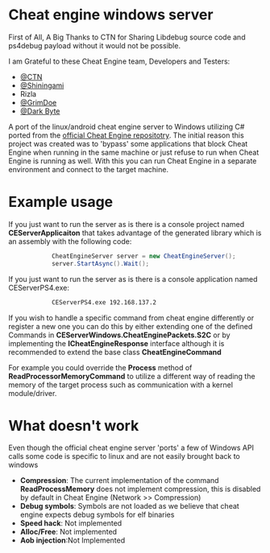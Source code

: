 
# Cheat engine windows server 
First of All,
A Big Thanks to CTN for Sharing Libdebug source code and ps4debug payload without it would not be possible.

I am Grateful to these Cheat Engine team, Developers and Testers:
- [@CTN](https://github.com/ctn123)
- [@Shiningami](https://ko-fi.com/shiningami)
- Rizla 
- [@GrimDoe](https://twitter.com/GrimDoe)
- [@Dark Byte](https://cheatengine.org/)

A port of the linux/android cheat engine server to Windows utilizing C# ported from the [official Cheat Engine repositotry](https://github.com/cheat-engine/cheat-engine/tree/a2d035583c35c0cb2455bd9aef771efbba1570c3/Cheat%20Engine/ceserver).
The initial  reason this project was created was to 'bypass' some applications that block Cheat Engine when running in the same machine or just refuse to run when Cheat Engine is running as well. With this you can run Cheat Engine in a separate environment and connect to the target machine.

# Example usage
If you just want to run the server as is there is a console project named **CEServerApplicaiton** that takes advantage of the generated library which is an assembly with the following code:
```csharp
            CheatEngineServer server = new CheatEngineServer();
            server.StartAsync().Wait();
```
If you just want to run the server as is there is a console application named CEServerPS4.exe:
```cmd
            CEServerPS4.exe 192.168.137.2
```

If you wish to handle a specific command from cheat engine differently or register a new one you can do this by either extending one of the defined Commands in **CEServerWindows.CheatEnginePackets.S2C** or by implementing  the **ICheatEngineResponse** interface although it is recommended to extend the base class **CheatEngineCommand**

For example you could override the **Process** method of **ReadProcessorMemoryCommand** to utilize a different way of reading the memory of the target process such as communication with a kernel module/driver.

# What doesn't work
Even though the official cheat engine server 'ports' a few of Windows API calls some code is specific to linux and are not easily brought back to windows 
* **Compression**: The current implementation of the command **ReadProcessMemory** does not implement compression, this is disabled by default in Cheat Engine (Network >> Compression)
* **Debug symbols**: Symbols are not loaded as we believe that cheat engine expects debug symbols for elf binaries
* **Speed hack**: Not implemented
* **Alloc/Free**: Not implemented
* **Aob injection**:Not Implemented 
